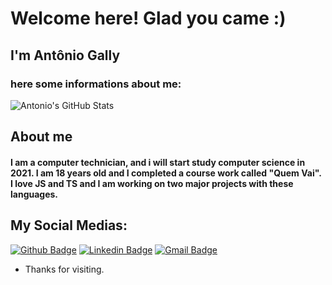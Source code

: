  
# Welcome here! Glad you came :)
 
## I'm Antônio Gally
### here some informations about me: 
![Antonio's GitHub Stats](https://github-readme-stats.vercel.app/api?username=AntonioGally&show_icons=true&theme=radical&include_all_commits=true)

 
## About me 

#### I am a computer technician, and i will start study computer science in 2021. I am 18 years old and I completed a course work called "Quem Vai". I love JS and TS and I am working on two major projects with these languages.

## My Social Medias:
[![Github Badge](https://img.shields.io/badge/-Github-000?style=flat-square&logo=Github&logoColor=white&link=https://github.com/AntonioGally)](https://github.com/AntonioGally)
[![Linkedin Badge](https://img.shields.io/badge/-LinkedIn-blue?style=flat-square&logo=Linkedin&logoColor=white&link=https://www.linkedin.com/in/antônio-gally-089bab180/)](https://www.linkedin.com/in/antônio-gally-089bab180/)
[![Gmail Badge](https://img.shields.io/badge/-Gmail-c14438?style=flat-square&logo=Gmail&logoColor=white&link=mailto:antonio.gally@gmail.com)](mailto:antonio.gally@gmail.com)
 
- Thanks for visiting. 
 

